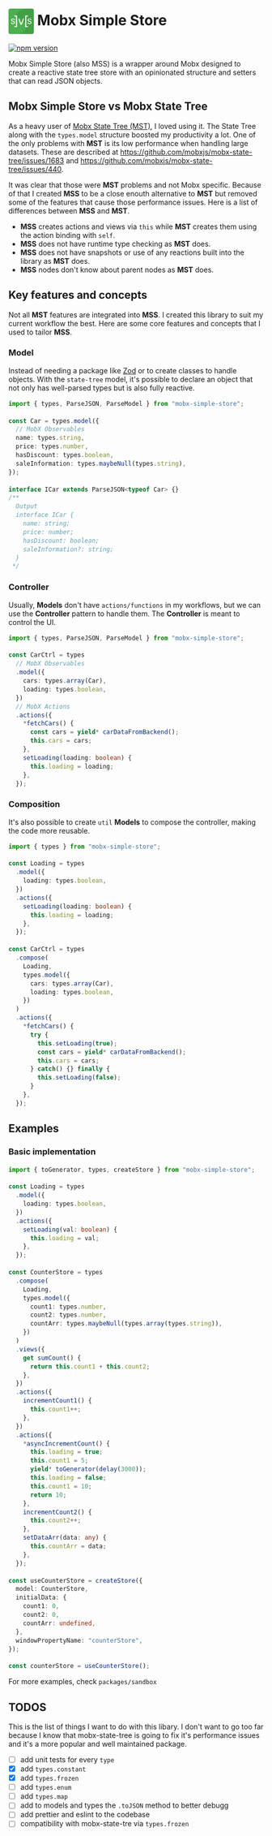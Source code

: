 # <img src="./assets/mss-logo.svg" height="50pd" align="center" /> Mobx Simple Store

[![npm version](https://badge.fury.io/js/mobx-simple-store.svg)](https://badge.fury.io/js/mobx-simple-store)

Mobx Simple Store (also MSS) is a wrapper around Mobx designed to create a reactive state tree store with an opinionated structure and setters that can read JSON objects.

## Mobx Simple Store vs Mobx State Tree

As a heavy user of [Mobx State Tree (MST)](https://mobx-state-tree.js.org/intro/welcome), I loved using it. The State Tree along with the `types.model` structure boosted my productivity a lot. One of the only problems with **MST** is its low performance when handling large datasets. These are described at https://github.com/mobxjs/mobx-state-tree/issues/1683 and https://github.com/mobxjs/mobx-state-tree/issues/440.

It was clear that those were **MST** problems and not Mobx specific. Because of that I created **MSS** to be a close enouth alternative to **MST** but removed some of the features that cause those performance issues. Here is a list of differences between **MSS** and **MST**.

- **MSS** creates actions and views via `this` while **MST** creates them using the action binding with `self`.
- **MSS** does not have runtime type checking as **MST** does.
- **MSS** does not have snapshots or use of any reactions built into the library as **MST** does.
- **MSS** nodes don't know about parent nodes as **MST** does.

## Key features and concepts

Not all **MST** features are integrated into **MSS**. I created this library to suit my current workflow the best. Here are some core features and concepts that I used to tailor **MSS**.

### Model

Instead of needing a package like [Zod](https://zod.dev/) or to create classes to handle objects. With the `state-tree` model, it's possible to declare an object that not only has well-parsed types but is also fully reactive.

```ts
import { types, ParseJSON, ParseModel } from "mobx-simple-store";

const Car = types.model({
  // MobX Observables
  name: types.string,
  price: types.number,
  hasDiscount: types.boolean,
  saleInformation: types.maybeNull(types.string),
});

interface ICar extends ParseJSON<typeof Car> {}
/**
  Output
  interface ICar {
    name: string;
    price: number;
    hasDiscount: boolean;
    saleInformation?: string;
  }
 */
```

### Controller

Usually, **Models** don't have `actions/functions` in my workflows, but we can use the **Controller** pattern to handle them. The **Controller** is meant to control the UI.

```ts
import { types, ParseJSON, ParseModel } from "mobx-simple-store";

const CarCtrl = types
  // MobX Observables
  .model({
    cars: types.array(Car),
    loading: types.boolean,
  })
  // MobX Actions
  .actions({
    *fetchCars() {
      const cars = yield* carDataFromBackend();
      this.cars = cars;
    },
    setLoading(loading: boolean) {
      this.loading = loading;
    },
  });
```

### Composition

It's also possible to create `util` **Models** to compose the controller, making the code more reusable.

```ts
import { types } from "mobx-simple-store";

const Loading = types
  .model({
    loading: types.boolean,
  })
  .actions({
    setLoading(loading: boolean) {
      this.loading = loading;
    },
  });

const CarCtrl = types
  .compose(
    Loading,
    types.model({
      cars: types.array(Car),
      loading: types.boolean,
    })
  )
  .actions({
    *fetchCars() {
      try {
        this.setLoading(true);
        const cars = yield* carDataFromBackend();
        this.cars = cars;
      } catch() {} finally {
        this.setLoading(false);
      }
    },
  });
```

## Examples

### Basic implementation

```ts
import { toGenerator, types, createStore } from "mobx-simple-store";

const Loading = types
  .model({
    loading: types.boolean,
  })
  .actions({
    setLoading(val: boolean) {
      this.loading = val;
    },
  });

const CounterStore = types
  .compose(
    Loading,
    types.model({
      count1: types.number,
      count2: types.number,
      countArr: types.maybeNull(types.array(types.string)),
    })
  )
  .views({
    get sumCount() {
      return this.count1 + this.count2;
    },
  })
  .actions({
    incrementCount1() {
      this.count1++;
    },
  })
  .actions({
    *asyncIncrementCount() {
      this.loading = true;
      this.count1 = 5;
      yield* toGenerator(delay(3000));
      this.loading = false;
      this.count1 = 10;
      return 10;
    },
    incrementCount2() {
      this.count2++;
    },
    setDataArr(data: any) {
      this.countArr = data;
    },
  });

const useCounterStore = createStore({
  model: CounterStore,
  initialData: {
    count1: 0,
    count2: 0,
    countArr: undefined,
  },
  windowPropertyName: "counterStore",
});

const counterStore = useCounterStore();
```

For more examples, check `packages/sandbox`

## TODOS

This is the list of things I want to do with this libary. I don't want to go too far because I know that mobx-state-tree is going to fix it's performance issues and it's a more popular and well maintained package.

- [ ] add unit tests for every `type`
- [x] add `types.constant`
- [x] add `types.frozen`
- [ ] add `types.enum`
- [ ] add `types.map`
- [ ] add to models and types the `.toJSON` method to better debugg
- [ ] add prettier and eslint to the codebase
- [ ] compatibility with mobx-state-tre via `types.frozen`
